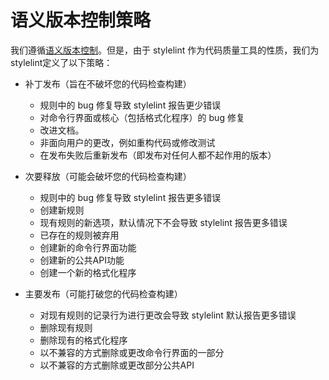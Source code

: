 # 语义版本控制策略

我们遵循[语义版本控制](http://semver.org)。但是，由于 stylelint 作为代码质量工具的性质，我们为stylelint定义了以下策略：

-   补丁发布（旨在不破坏您的代码检查构建）
    -   规则中的 bug 修复导致 stylelint 报告更少错误
    -   对命令行界面或核心（包括格式化程序）的 bug 修复
    -   改进文档。
    -   非面向用户的更改，例如重构代码或修改测试
    -   在发布失败后重新发布（即发布对任何人都不起作用的版本）

-   次要释放（可能会破坏您的代码检查构建）
    -   规则中的 bug 修复导致 stylelint 报告更多错误
    -   创建新规则
    -   现有规则的新选项，默认情况下不会导致 stylelint 报告更多错误
    -   已存在的规则被弃用
    -   创建新的命令行界面功能
    -   创建新的公共API功能
    -   创建一个新的格式化程序

-   主要发布（可能打破您的代码检查构建）
    -   对现有规则的记录行为进行更改会导致 stylelint 默认报告更多错误
    -   删除现有规则
    -   删除现有的格式化程序
    -   以不兼容的方式删除或更改命令行界面的一部分
    -   以不兼容的方式删除或更改部分公共API
